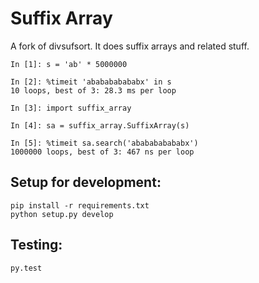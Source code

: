 # Suffix Array

A fork of divsufsort. It does suffix arrays and related stuff.

    In [1]: s = 'ab' * 5000000

    In [2]: %timeit 'ababababababx' in s
    10 loops, best of 3: 28.3 ms per loop

    In [3]: import suffix_array

    In [4]: sa = suffix_array.SuffixArray(s)

    In [5]: %timeit sa.search('ababababababx')
    1000000 loops, best of 3: 467 ns per loop


## Setup for development:

    pip install -r requirements.txt
    python setup.py develop


## Testing:

    py.test
